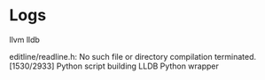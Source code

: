 # Logs

llvm lldb 

editline/readline.h: No such file or directory
compilation terminated.
[1530/2933] Python script building LLDB Python wrapper
